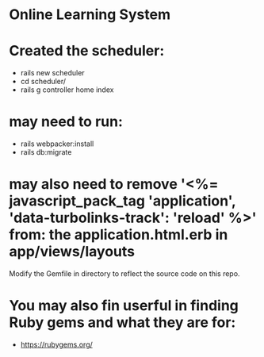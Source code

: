# Online Learning System
# Created the scheduler:
- rails new scheduler
- cd scheduler/
- rails g controller home index
# may need to run: 
- rails webpacker:install
- rails db:migrate
# may also need to remove '<%= javascript_pack_tag 'application', 'data-turbolinks-track': 'reload' %>' from: the application.html.erb in app/views/layouts

Modify the Gemfile in directory to reflect the source code on this repo.

# You may also fin userful in finding Ruby gems and what they are for:
- https://rubygems.org/

